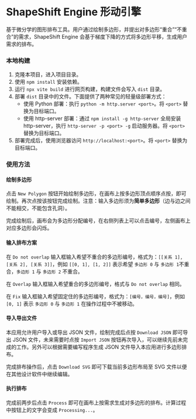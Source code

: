 # ShapeShift Engine 形动引擎
基于微分学的图形排布工具。用户通过绘制多边形，并提出对多边形“重合”“不重合”的需求，ShapeShift Engine 会基于梯度下降的方式将多边形平移，生成用户需求的排布。

### 本地构建
1. 克隆本项目，进入项目目录。
2. 使用 `npm install` 安装依赖。
3. 运行 `npx vite build` 进行网页构建，构建文件会写入 `dist` 目录。
4. 部署 `dist` 目录中的文件。下面提供了两种常见的轻量级部署方式：
   - 使用 Python 部署：执行 `python -m http.server <port>`。将 `<port>` 替换为目标端口。
   - 使用 http-server 部署：通过 `npm install -g http-server` 全局安装 http-server，执行 `http-server -p <port> -g` 启动服务器。将 `<port>` 替换为目标端口。
5. 部署完成后，使用浏览器访问 `http://localhost:<port>`。将 `<port>` 替换为目标端口。

### 使用方法
#### 绘制多边形
点击 `New Polygon` 按钮开始绘制多边形，在画布上按多边形顶点顺序点按，即可绘制。再次点按该按钮完成绘制。注意：输入多边形须为**简单多边形**（边与边之间不能相交，不能包含孔洞）。

完成绘制后，画布会为多边形分配编号，在右侧列表上可以点击编号，左侧画布上对应多边形会闪烁。

#### 输入排布方案
在 `Do not overlap` 输入框输入希望不重合的多边形编号，格式为：`[[关系 1], [关系 2], [关系 3]]`，例如 `[[0, 1], [1, 2]]` 表示希望 `多边形 0` 与 `多边形 1`不重合，`多边形 1` 与 `多边形 2` 不重合。

在 `Overlap` 输入框输入希望重合的多边形编号，格式与 `Do not overlap` 相同。

在 `Fix` 输入框输入希望固定住的多边形编号，格式为：`[编号，编号，编号]`，例如 `[0, 1]` 表示 `多边形 0` 与 `多边形 1` 在操作过程中不被移动。

#### 导入导出文件
本应用允许用户导入或导出 JSON 文件，绘制完成后点按 `Download JSON` 即可导出 JSON 文件，未来需要时点按 `Import JSON` 按钮再次导入，可以继续先前未完成的工作。另外可以根据需要编写程序生成 JSON 文件导入本应用进行多边形排布。

完成排布操作后，点击 `Download SVG` 即可下载当前多边形布局至 SVG 文件以便在其他设计软件中继续编辑。

#### 执行排布
完成前两步后点击 `Process` 即可在画布上按需求生成对多边形的排布。计算过程中按钮上的文字会变成 `Processing...`。